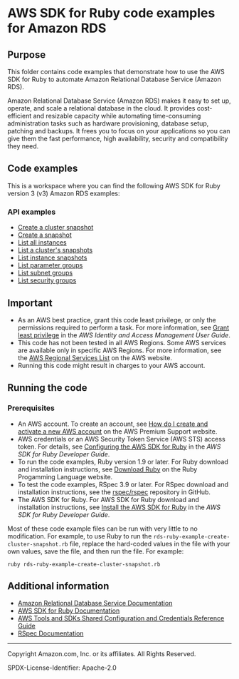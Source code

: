 # AWS SDK for Ruby code examples for Amazon RDS

## Purpose
This folder contains code examples that demonstrate how to use the AWS SDK for Ruby to automate Amazon Relational Database Service (Amazon RDS).

Amazon Relational Database Service (Amazon RDS) makes it easy to set up, operate, and scale a relational database in the cloud. It provides 
cost-efficient and resizable capacity while automating time-consuming administration tasks such as hardware provisioning, database setup, 
patching and backups. It frees you to focus on your applications so you can give them the fast performance, high availability, security and 
compatibility they need.

## Code examples
This is a workspace where you can find the following AWS SDK for Ruby version 3 (v3) Amazon RDS examples:

### API examples
- [Create a cluster snapshot](./create_cluster_snapshot.rb)
- [Create a snapshot](./create_snapshot.rb)
- [List all instances](./list_instances.rb)
- [List a cluster's snapshots](./list_cluster_snapshots.rb)
- [List instance snapshots](./list_instance_snapshots.rb)
- [List parameter groups](./list_parameter_groups.rb)
- [List subnet groups](./list_security_groups.rb)
- [List security groups](./list_subnet_groups.rb)

## Important

- As an AWS best practice, grant this code least privilege, or only the 
  permissions required to perform a task. For more information, see 
  [Grant least privilege](https://docs.aws.amazon.com/IAM/latest/UserGuide/best-practices.html#grant-least-privilege) 
  in the *AWS Identity and Access Management User Guide*.
- This code has not been tested in all AWS Regions. Some AWS services are 
  available only in specific AWS Regions. For more information, see the 
  [AWS Regional Services List](https://aws.amazon.com/about-aws/global-infrastructure/regional-product-services/)
  on the AWS website.
- Running this code might result in charges to your AWS account.

## Running the code

### Prerequisites

- An AWS account. To create an account, see [How do I create and activate a new AWS account](https://aws.amazon.com/premiumsupport/knowledge-center/create-and-activate-aws-account/) on the AWS Premium Support website.
- AWS credentials or an AWS Security Token Service (AWS STS) access token. For details, see 
  [Configuring the AWS SDK for Ruby](https://docs.aws.amazon.com/sdk-for-ruby/v3/developer-guide/setup-config.html) in the 
  *AWS SDK for Ruby Developer Guide*.
- To run the code examples, Ruby version 1.9 or later. For Ruby download and installation instructions, see 
  [Download Ruby](https://www.ruby-lang.org/en/downloads/) on the Ruby Progamming Language website.
- To test the code examples, RSpec 3.9 or later. For RSpec download and installation instructions, see the [rspec/rspec](https://github.com/rspec/rspec) repository in GitHub.
- The AWS SDK for Ruby. For AWS SDK for Ruby download and installation instructions, see 
  [Install the AWS SDK for Ruby](https://docs.aws.amazon.com/sdk-for-ruby/v3/developer-guide/setup-install.html) in the 
  *AWS SDK for Ruby Developer Guide*.

Most of these code example files can be run with very little to no modification. For example, to use Ruby to run the `rds-ruby-example-create-cluster-snapshot.rb` file, replace the hard-coded values in the file with your own values, save the file, and then run the file. For example:

```
ruby rds-ruby-example-create-cluster-snapshot.rb
```

## Additional information

- [Amazon Relational Database Service Documentation](https://docs.aws.amazon.com/rds/)
- [AWS SDK for Ruby Documentation](https://docs.aws.amazon.com/sdk-for-ruby)
- [AWS Tools and SDKs Shared Configuration and Credentials Reference Guide](https://docs.aws.amazon.com/credref/latest/refdocs)
- [RSpec Documentation](https://rspec.info/documentation)

---
Copyright Amazon.com, Inc. or its affiliates. All Rights Reserved.

SPDX-License-Identifier: Apache-2.0
